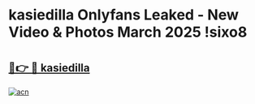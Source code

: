 # kasiedilla Onlyfans Leaked - New Video & Photos March 2025 !sixo8

# <h2><a href="https://v5zqr3.iuczelnia.edu.pl?title=kasiedilla&ref=sixo8">🔗👉 🔴 kasiedilla</a></h2>

[![acn](https://github.com/user-attachments/assets/0f9c940e-d8b0-45ae-aac7-cd30a18b3e1c)](https://v5zqr3.iuczelnia.edu.pl?title=kasiedilla&ref=sixo8)

